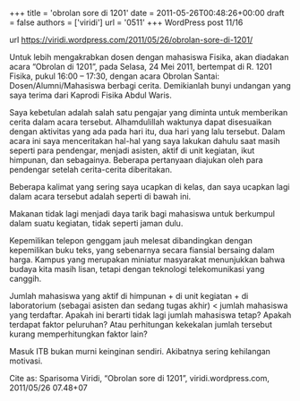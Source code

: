 +++
title = 'obrolan sore di 1201'
date = 2011-05-26T00:48:26+00:00
draft = false
authors = ['viridi']
url = '0511'
+++
WordPress post 11/16 <!--more-->

url https://viridi.wordpress.com/2011/05/26/obrolan-sore-di-1201/

Untuk lebih mengakrabkan dosen dengan mahasiswa Fisika, akan diadakan acara “Obrolan di 1201”, pada Selasa, 24 Mei 2011, bertempat di R. 1201 Fisika, pukul 16:00 – 17:30, dengan acara Obrolan Santai: Dosen/Alumni/Mahasiswa berbagi cerita. Demikianlah bunyi undangan yang saya terima dari Kaprodi Fisika Abdul Waris.

Saya kebetulan adalah salah satu pengajar yang diminta untuk memberikan cerita dalam acara tersebut. Alhamdulillah waktunya dapat disesuaikan dengan aktivitas yang ada pada hari itu, dua hari yang lalu tersebut. Dalam acara ini saya menceritakan hal-hal yang saya lakukan dahulu saat masih seperti para pendengar, menjadi asisten, aktif di unit kegiatan, ikut himpunan, dan sebagainya. Beberapa pertanyaan diajukan oleh para pendengar setelah cerita-cerita diberitakan.

Beberapa kalimat yang sering saya ucapkan di kelas, dan saya ucapkan lagi dalam acara tersebut adalah seperti di bawah ini.

Makanan tidak lagi menjadi daya tarik bagi mahasiswa untuk berkumpul dalam suatu kegiatan, tidak seperti jaman dulu.

Kepemilikan telepon genggam jauh melesat dibandingkan dengan kepemilikan buku teks, yang sebenarnya secara fiansial bersaing dalam harga. Kampus yang merupakan miniatur masyarakat menunjukkan bahwa budaya kita masih lisan, tetapi dengan teknologi telekomunikasi yang canggih.

Jumlah mahasiswa yang aktif di himpunan + di unit kegiatan + di laboratorium (sebagai asisten dan sedang tugas akhir) < jumlah mahasiswa yang terdaftar. Apakah ini berarti tidak lagi jumlah mahasiswa tetap? Apakah terdapat faktor peluruhan? Atau perhitungan kekekalan jumlah tersebut kurang memperhitungkan faktor lain?

Masuk ITB bukan murni keinginan sendiri. Akibatnya sering kehilangan motivasi.

Cite as: Sparisoma Viridi, “Obrolan sore di 1201”, viridi.wordpress.com, 2011/05/26 07.48+07
